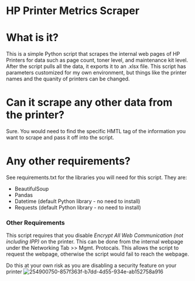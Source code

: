 # HP Printer Metrics Scraper


# What is it?
This is a simple Python script that scrapes the internal web pages of HP Printers for data such as page count, toner level, and maintenance kit level. After the script pulls all the data, it exports it to an .xlsx file.
This script has parameters customized for my own environment, but things like the printer names and the quanity of printers can be changed.

# Can it scrape any other data from the printer?
Sure. You would need to find the specific HMTL tag of the information you want to scrape and pass it off into the script.

# Any other requirements?
See requirements.txt for the libraries you will need for this script.
They are:
+ BeautifulSoup
+ Pandas
+ Datetime (default Python library - no need to install)
+ Requests (default Python library - no need to install)


### Other Requirements
This script requires that you disable *Encrypt All Web Communication (not including IPP)* on the printer. This can be done from the internal webpage under the Networking Tab >> Mgmt. Protocals.
This allows the script to request the webpage, otherwise the script would fail to reach the webpage.

Do this at your own risk as you are disabling a security feature on your printer
![254900750-857f363f-b7dd-4d55-934e-ab152758a916](https://github.com/Brand07/HP-Printer-Metrics-Scrape/assets/81128304/b7b84f02-1c4e-43da-9cf7-1059ed8ba43b)

